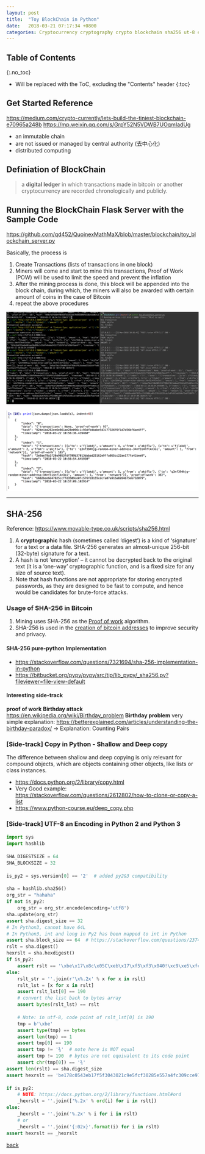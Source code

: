 ```yaml
---
layout: post
title:  "Toy BlockChain in Python"
date:   2018-03-21 07:17:34 +0800
categories: Cryptocurrency cryptography crypto blockchain sha256 ut-8 encoding python2&3
---
```


## Table of Contents

{:.no_toc}

* Will be replaced with the ToC, excluding the "Contents" header
{:toc}

## Get Started Reference

<https://medium.com/crypto-currently/lets-build-the-tiniest-blockchain-e70965a248b>
<https://mp.weixin.qq.com/s/GrpY52N5VDWB7UOqmIadUg>

- an immutable chain
- are not issued or managed by central authority (去中心化)
- distributed computing


## Definiation of BlockChain

> a **digital ledger** in which transactions made in bitcoin or another cryptocurrency are recorded chronologically and publicly.

## Running the BlockChain Flask Server with the Sample Code

<https://github.com/qd452/QuoinexMathMaX/blob/master/blockchain/toy_blockchain_server.py>

Basically, the process is

1. Create Transactions (lists of transactions in one block)
2. Miners will come and start to mine this transactions, Proof of Work (POW) will be used to limit the speed and prevent the inflation
3. After the mining process is done, this block will be appended into the block chain, during which, the miners will also be awarded with certain amount of coins in the case of Bitcoin
4. repeat the above procedures

![](mining_process.png)

![](blockchain_rslt.png)

---

## SHA-256

Reference: <https://www.movable-type.co.uk/scripts/sha256.html>

1. A **cryptographic** hash (sometimes called ‘digest’) is a kind of ‘signature’ for a text or a data file. SHA-256 generates an almost-unique 256-bit (32-byte) signature for a text.
2. A hash is not ‘encryption’ – it cannot be decrypted back to the original text (it is a ‘one-way’ cryptographic function, and is a fixed size for any size of source text).
3. Note that hash functions are not appropriate for storing encrypted passwords, as they are designed to be fast to compute, and hence would be candidates for brute-force attacks.


### Usage of SHA-256 in Bitcoin

1. Mining uses SHA-256 as the [Proof of work](<https://en.bitcoin.it/wiki/Proof_of_work>) algorithm.
2. SHA-256 is used in the [creation of bitcoin addresses](<https://en.bitcoin.it/wiki/Technical_background_of_version_1_Bitcoin_addresses#How_to_create_Bitcoin_Address>) to improve security and privacy.

#### SHA-256 pure-python Implementation

- <https://stackoverflow.com/questions/7321694/sha-256-implementation-in-python>
- <https://bitbucket.org/pypy/pypy/src/tip/lib_pypy/_sha256.py?fileviewer=file-view-default>

#### Interesting side-track

**proof of work**
**Birthday attack**
<https://en.wikipedia.org/wiki/Birthday_problem>
**Birthday problem** very simple explanation: <https://betterexplained.com/articles/understanding-the-birthday-paradox/> -> Explanation: Counting Pairs

### [Side-track] Copy in Python - Shallow and Deep copy

The difference between shallow and deep copying is only relevant for compound objects, which are objects containing other objects, like lists or class instances.

- <https://docs.python.org/2/library/copy.html>
- Very Good example: <https://stackoverflow.com/questions/2612802/how-to-clone-or-copy-a-list>
- <https://www.python-course.eu/deep_copy.php>

### [Side-track] UTF-8 an Encoding in Python 2 and Python 3

```python
import sys
import hashlib

SHA_DIGESTSIZE = 64
SHA_BLOCKSIZE = 32

is_py2 = sys.version[0] == '2'  # added py2&3 compatibility

sha = hashlib.sha256()
org_str = "hahaha"
if not is_py2:
    org_str = org_str.encode(encoding='utf8')
sha.update(org_str)
assert sha.digest_size == 32
# In Python3, cannot have 64L
# In Python3, int and long in Py2 has been mapped to int in Python
assert sha.block_size == 64  # https://stackoverflow.com/questions/23741762/why-does-python-add-an-l-on-the-end-of-the-result-of-large-exponents
rslt = sha.digest()
hexrslt = sha.hexdigest()
if is_py2:
    assert rslt == '\xbe\x17\x8c\x05C\xeb\x17\xf5\xf3\x040!\xc9\xe5\xfc\xf3\x02\x85\xe5W\xa4\xfc0\x9c\xce\x97\xff\x9c\xa6\x18)\x12'    
else:
    rslt_str = ''.join(r'\x%.2x' % x for x in rslt)
    rslt_lst = [x for x in rslt]
    assert rslt_lst[0] == 190
    # convert the list back to bytes array
    assert bytes(rslt_lst) == rslt
    
    # Note: in utf-8, code point of rslt_lst[0] is 190
    tmp = b'\xbe'
    assert type(tmp) == bytes
    assert len(tmp) == 1
    assert tmp[0] == 190
    assert tmp != '¾'  # note here is NOT equal
    assert tmp != 190  # bytes are not equivalent to its code point
    assert chr(tmp[0]) == '¾'
assert len(rslt) == sha.digest_size
assert hexrslt == 'be178c0543eb17f5f3043021c9e5fcf30285e557a4fc309cce97ff9ca6182912'

if is_py2:
    # NOTE: https://docs.python.org/2/library/functions.html#ord
    _hexrslt = ''.join(['%.2x' % ord(i) for i in rslt])
else:
    _hexrslt = ''.join('%.2x' % i for i in rslt)
    # or
    _hexrslt = ''.join('{:02x}'.format(i) for i in rslt)
assert hexrslt == _hexrslt
```




[back](../)